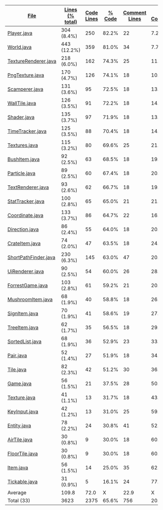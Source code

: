 
|[File](https://github.com/ilja615/ForrestGame/tree/master/statistics%2Ftotal%2Fname_ascending.md%2F)|[Lines (% total)](https://github.com/ilja615/ForrestGame/tree/master/statistics%2Ftotal%2Flines_descending.md%2F)|[Code Lines](https://github.com/ilja615/ForrestGame/tree/master/statistics%2Ftotal%2Fcode_descending.md%2F)|[% Code](https://github.com/ilja615/ForrestGame/tree/master/statistics%2Ftotal%2Fproportion_code_ascending.md%2F)|[Comment Lines](https://github.com/ilja615/ForrestGame/tree/master/statistics%2Ftotal%2Fcomments_descending.md%2F)|[% Comment](https://github.com/ilja615/ForrestGame/tree/master/statistics%2Ftotal%2Fproportion_comments_descending.md%2F)|[Blank Lines](https://github.com/ilja615/ForrestGame/tree/master/statistics%2Ftotal%2Fblanks_descending.md%2F)|[% Blank](https://github.com/ilja615/ForrestGame/tree/master/statistics%2Ftotal%2Fproportion_blanks_descending.md%2F)|
| --- | --- | --- | --- | --- | --- | --- | --- |
|[Player.java](https://github.com/ilja615/ForrestGame/tree/master/src%2Fmain%2Fjava%2Fcom%2Fgithub%2Filja615%2Fforrestgame%2Fentity%2FPlayer.java)|304 (8.4%)|250|82.2%|22|7.2%|32|10.5%|
|[World.java](https://github.com/ilja615/ForrestGame/tree/master/src%2Fmain%2Fjava%2Fcom%2Fgithub%2Filja615%2Fforrestgame%2Fworld%2FWorld.java)|443 (12.2%)|359|81.0%|34|7.7%|50|11.3%|
|[TextureRenderer.java](https://github.com/ilja615/ForrestGame/tree/master/src%2Fmain%2Fjava%2Fcom%2Fgithub%2Filja615%2Fforrestgame%2Fgui%2Frenderer%2FTextureRenderer.java)|218 (6.0%)|162|74.3%|25|11.5%|31|14.2%|
|[PngTexture.java](https://github.com/ilja615/ForrestGame/tree/master/src%2Fmain%2Fjava%2Fcom%2Fgithub%2Filja615%2Fforrestgame%2Fgui%2Ftexture%2FPngTexture.java)|170 (4.7%)|126|74.1%|18|10.6%|26|15.3%|
|[Scamperer.java](https://github.com/ilja615/ForrestGame/tree/master/src%2Fmain%2Fjava%2Fcom%2Fgithub%2Filja615%2Fforrestgame%2Fentity%2FScamperer.java)|131 (3.6%)|95|72.5%|18|13.7%|18|13.7%|
|[WallTile.java](https://github.com/ilja615/ForrestGame/tree/master/src%2Fmain%2Fjava%2Fcom%2Fgithub%2Filja615%2Fforrestgame%2Ftiles%2FWallTile.java)|126 (3.5%)|91|72.2%|18|14.3%|17|13.5%|
|[Shader.java](https://github.com/ilja615/ForrestGame/tree/master/src%2Fmain%2Fjava%2Fcom%2Fgithub%2Filja615%2Fforrestgame%2Fgui%2Fshader%2FShader.java)|135 (3.7%)|97|71.9%|18|13.3%|20|14.8%|
|[TimeTracker.java](https://github.com/ilja615/ForrestGame/tree/master/src%2Fmain%2Fjava%2Fcom%2Fgithub%2Filja615%2Fforrestgame%2Fworld%2FTimeTracker.java)|125 (3.5%)|88|70.4%|18|14.4%|19|15.2%|
|[Textures.java](https://github.com/ilja615/ForrestGame/tree/master/src%2Fmain%2Fjava%2Fcom%2Fgithub%2Filja615%2Fforrestgame%2Fgui%2Ftexture%2FTextures.java)|115 (3.2%)|80|69.6%|25|21.7%|10|8.7%|
|[BushItem.java](https://github.com/ilja615/ForrestGame/tree/master/src%2Fmain%2Fjava%2Fcom%2Fgithub%2Filja615%2Fforrestgame%2Ftiles%2Fitems%2FBushItem.java)|92 (2.5%)|63|68.5%|18|19.6%|11|12.0%|
|[Particle.java](https://github.com/ilja615/ForrestGame/tree/master/src%2Fmain%2Fjava%2Fcom%2Fgithub%2Filja615%2Fforrestgame%2Fgui%2Fparticle%2FParticle.java)|89 (2.5%)|60|67.4%|18|20.2%|11|12.4%|
|[TextRenderer.java](https://github.com/ilja615/ForrestGame/tree/master/src%2Fmain%2Fjava%2Fcom%2Fgithub%2Filja615%2Fforrestgame%2Fgui%2Frenderer%2FTextRenderer.java)|93 (2.6%)|62|66.7%|18|19.4%|13|14.0%|
|[StatTracker.java](https://github.com/ilja615/ForrestGame/tree/master/src%2Fmain%2Fjava%2Fcom%2Fgithub%2Filja615%2Fforrestgame%2Fentity%2FStatTracker.java)|100 (2.8%)|65|65.0%|21|21.0%|14|14.0%|
|[Coordinate.java](https://github.com/ilja615/ForrestGame/tree/master/src%2Fmain%2Fjava%2Fcom%2Fgithub%2Filja615%2Fforrestgame%2Futil%2FCoordinate.java)|133 (3.7%)|86|64.7%|22|16.5%|25|18.8%|
|[Direction.java](https://github.com/ilja615/ForrestGame/tree/master/src%2Fmain%2Fjava%2Fcom%2Fgithub%2Filja615%2Fforrestgame%2Futil%2FDirection.java)|86 (2.4%)|55|64.0%|18|20.9%|13|15.1%|
|[CrateItem.java](https://github.com/ilja615/ForrestGame/tree/master/src%2Fmain%2Fjava%2Fcom%2Fgithub%2Filja615%2Fforrestgame%2Ftiles%2Fitems%2FCrateItem.java)|74 (2.0%)|47|63.5%|18|24.3%|9|12.2%|
|[ShortPathFinder.java](https://github.com/ilja615/ForrestGame/tree/master/src%2Fmain%2Fjava%2Fcom%2Fgithub%2Filja615%2Fforrestgame%2Futil%2FShortPathFinder.java)|230 (6.3%)|145|63.0%|47|20.4%|38|16.5%|
|[UiRenderer.java](https://github.com/ilja615/ForrestGame/tree/master/src%2Fmain%2Fjava%2Fcom%2Fgithub%2Filja615%2Fforrestgame%2Fgui%2Frenderer%2FUiRenderer.java)|90 (2.5%)|54|60.0%|26|28.9%|10|11.1%|
|[ForrestGame.java](https://github.com/ilja615/ForrestGame/tree/master/src%2Fmain%2Fjava%2Fcom%2Fgithub%2Filja615%2Fforrestgame%2FForrestGame.java)|103 (2.8%)|61|59.2%|21|20.4%|21|20.4%|
|[MushroomItem.java](https://github.com/ilja615/ForrestGame/tree/master/src%2Fmain%2Fjava%2Fcom%2Fgithub%2Filja615%2Fforrestgame%2Ftiles%2Fitems%2FMushroomItem.java)|68 (1.9%)|40|58.8%|18|26.5%|10|14.7%|
|[SignItem.java](https://github.com/ilja615/ForrestGame/tree/master/src%2Fmain%2Fjava%2Fcom%2Fgithub%2Filja615%2Fforrestgame%2Ftiles%2Fitems%2FSignItem.java)|70 (1.9%)|41|58.6%|19|27.1%|10|14.3%|
|[TreeItem.java](https://github.com/ilja615/ForrestGame/tree/master/src%2Fmain%2Fjava%2Fcom%2Fgithub%2Filja615%2Fforrestgame%2Ftiles%2Fitems%2FTreeItem.java)|62 (1.7%)|35|56.5%|18|29.0%|9|14.5%|
|[SortedList.java](https://github.com/ilja615/ForrestGame/tree/master/src%2Fmain%2Fjava%2Fcom%2Fgithub%2Filja615%2Fforrestgame%2Futil%2FSortedList.java)|68 (1.9%)|36|52.9%|23|33.8%|9|13.2%|
|[Pair.java](https://github.com/ilja615/ForrestGame/tree/master/src%2Fmain%2Fjava%2Fcom%2Fgithub%2Filja615%2Fforrestgame%2Futil%2FPair.java)|52 (1.4%)|27|51.9%|18|34.6%|7|13.5%|
|[Tile.java](https://github.com/ilja615/ForrestGame/tree/master/src%2Fmain%2Fjava%2Fcom%2Fgithub%2Filja615%2Fforrestgame%2Ftiles%2FTile.java)|82 (2.3%)|42|51.2%|30|36.6%|10|12.2%|
|[Game.java](https://github.com/ilja615/ForrestGame/tree/master/src%2Fmain%2Fjava%2Fcom%2Fgithub%2Filja615%2Fforrestgame%2FGame.java)|56 (1.5%)|21|37.5%|28|50.0%|7|12.5%|
|[Texture.java](https://github.com/ilja615/ForrestGame/tree/master/src%2Fmain%2Fjava%2Fcom%2Fgithub%2Filja615%2Fforrestgame%2Fgui%2Ftexture%2FTexture.java)|41 (1.1%)|13|31.7%|18|43.9%|10|24.4%|
|[KeyInput.java](https://github.com/ilja615/ForrestGame/tree/master/src%2Fmain%2Fjava%2Fcom%2Fgithub%2Filja615%2Fforrestgame%2Futil%2FKeyInput.java)|42 (1.2%)|13|31.0%|25|59.5%|4|9.5%|
|[Entity.java](https://github.com/ilja615/ForrestGame/tree/master/src%2Fmain%2Fjava%2Fcom%2Fgithub%2Filja615%2Fforrestgame%2Fentity%2FEntity.java)|78 (2.2%)|24|30.8%|41|52.6%|13|16.7%|
|[AirTile.java](https://github.com/ilja615/ForrestGame/tree/master/src%2Fmain%2Fjava%2Fcom%2Fgithub%2Filja615%2Fforrestgame%2Ftiles%2FAirTile.java)|30 (0.8%)|9|30.0%|18|60.0%|3|10.0%|
|[FloorTile.java](https://github.com/ilja615/ForrestGame/tree/master/src%2Fmain%2Fjava%2Fcom%2Fgithub%2Filja615%2Fforrestgame%2Ftiles%2FFloorTile.java)|30 (0.8%)|9|30.0%|18|60.0%|3|10.0%|
|[Item.java](https://github.com/ilja615/ForrestGame/tree/master/src%2Fmain%2Fjava%2Fcom%2Fgithub%2Filja615%2Fforrestgame%2Ftiles%2Fitems%2FItem.java)|56 (1.5%)|14|25.0%|35|62.5%|7|12.5%|
|[Tickable.java](https://github.com/ilja615/ForrestGame/tree/master/src%2Fmain%2Fjava%2Fcom%2Fgithub%2Filja615%2Fforrestgame%2Futil%2FTickable.java)|31 (0.9%)|5|16.1%|24|77.4%|2|6.5%|
|Average |109.8|72.0|X|22.9|X|14.9|X|
|Total (33)|3623|2375|65.6%|756| 20.9%|492|13.6%|